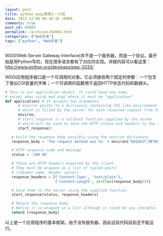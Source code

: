 ```yaml
---
layout: post
title: python wsgi教程1——介绍
data: 2013-12-08 08:38:16 +0000
comments: true
post_id: 84004
permalink: /archives/84004.html
categories: ["Web开发"]
tags: ["python", "Web开发"]
---
```


WSGI(Web Server Gateway Interface)并不是一个服务器，而是一个协议。最开始是用Python写的，现在很多语言都有了对应的实现。详细内容可以看这里： http://www.python.org/dev/peps/pep-3333/

WSGI应用程序接口是一个可调用的对象。它必须接收两个固定的参数：一个包含了类似CGI变量的字典；一个可调用的函数用于返回HTTP状态代码和数据头。

```python
# This is our application object. It could have any name,
# except when using mod_wsgi where it must be "application"
def application( # It accepts two arguments:
      # environ points to a dictionary containing CGI like environment variables
      # which is filled by the server for each received request from the client
      environ,
      # start_response is a callback function supplied by the server
      # which will be used to send the HTTP status and headers to the server
      start_response):

   # build the response body possibly using the environ dictionary
   response_body = 'The request method was %s' % environ['REQUEST_METHOD']

   # HTTP response code and message
   status = '200 OK'

   # These are HTTP headers expected by the client.
   # They must be wrapped as a list of tupled pairs:
   # [(Header name, Header value)].
   response_headers = [('Content-Type', 'text/plain'),
                       ('Content-Length', str(len(response_body)))]

   # Send them to the server using the supplied function
   start_response(status, response_headers)

   # Return the response body.
   # Notice it is wrapped in a list although it could be any iterable.
   return [response_body]
```

以上是一个应用程序的基本框架。由于没有服务器，因此这段代码目前还不能运行。

